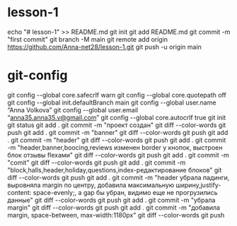 # lesson-1
echo "# lesson-1" >> README.md
git init
git add README.md
git commit -m "first commit"
git branch -M main
git remote add origin https://github.com/Anna-net28/lesson-1.git
git push -u origin main
# git-config
git config --global core.safecrlf warn
git config --global core.quotepath off
git config --global init.defaultBranch main
git config --global user.name “Anna Volkova”
git config --global user.email “anna35.anna35.v@gmail.com”
git config --global core.autocrlf true
git init
git status
git add .
git commit -m "проект создан"
git diff --color-words
git push
git add .
git commit -m "banner"
git diff --color-words
git push
git add .
git commit -m "header"
git diff --color-words
git push
git add .
git commit -m "header,banner,boocing,reviews изменен border у кнопок, выстроен блок отзывы flexами"
git diff --color-words
git push
git add .
git commit -m "comit"
git diff --color-words
git push
git add .
git commit -m "block,halls,header,holiday,questions,index-редактирование блоков"
git diff --color-words
git push
git add .
git commit -m "header убрала падинги, выровняла margin по центру, добавила максимальную ширину,justify-content: space-evenly;, а gap бы убран, видимо еще не прогрузились данные"
git diff --color-words
git push
git add .
git commit -m "убрала margin"
git diff --color-words
git push
git add .
git commit -m "добавила margin, space-between, max-width:1180px"
git diff --color-words
git push
